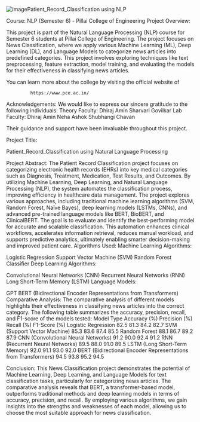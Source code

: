 ![image](https://github.com/user-attachments/assets/7805ac29-f40e-48e8-9fbf-583efb85ead0)Patient_Record_Classification using NLP

Course: NLP (Semester 6) - Pillai College of Engineering
Project Overview:

This project is part of the Natural Language Processing (NLP) course for Semester 6 students at Pillai College of Engineering. The project focuses on News Classification, where we apply various Machine Learning (ML), Deep Learning (DL), and Language Models to categorize news articles into predefined categories. This project involves exploring techniques like text preprocessing, feature extraction, model training, and evaluating the models for their effectiveness in classifying news articles.

You can learn more about the college by visiting the official website of 
             
             https://www.pce.ac.in/

Acknowledgements:
We would like to express our sincere gratitude to the following individuals:
Theory Faculty:
       Dhiraj Amin
       Sharvari Govilkar
Lab Faculty:
         Dhiraj Amin
         Neha Ashok
         Shubhangi Chavan

Their guidance and support have been invaluable throughout this project.

Project Title:

Patient_Record_Classification using Natural Language Processing

Project Abstract:
The Patient Record Classification project focuses on categorizing electronic health records (EHRs) into key medical categories such as Diagnosis, Treatment, Medication, Test Results, and Outcomes. By utilizing Machine Learning, Deep Learning, and Natural Language Processing (NLP), the system automates the classification process, improving efficiency in healthcare data management. The project explores various approaches, including traditional machine learning algorithms (SVM, Random Forest, Naïve Bayes), deep learning models (LSTMs, CNNs), and advanced pre-trained language models like BERT, BioBERT, and ClinicalBERT. The goal is to evaluate and identify the best-performing model for accurate and scalable classification. This automation enhances clinical workflows, accelerates information retrieval, reduces manual workload, and supports predictive analytics, ultimately enabling smarter decision-making and improved patient care.
Algorithms Used:
Machine Learning Algorithms:


Logistic Regression
Support Vector Machine (SVM)
Random Forest Classifier
Deep Learning Algorithms:


Convolutional Neural Networks (CNN)
Recurrent Neural Networks (RNN)
Long Short-Term Memory (LSTM)
Language Models:


GPT
BERT (Bidirectional Encoder Representations from Transformers)
Comparative Analysis:
The comparative analysis of different models highlights their effectiveness in classifying news articles into the correct category. The following table summarizes the accuracy, precision, recall, and F1-score of the models tested:
Model Type
Accuracy (%)
Precision (%)
Recall (%)
F1-Score (%)
Logistic Regression
82.5
81.3
84.2
82.7
SVM (Support Vector Machine)
85.3
83.6
87.4
85.5
Random Forest
88.1
86.7
89.2
87.9
CNN (Convolutional Neural Networks)
91.2
90.0
92.4
91.2
RNN (Recurrent Neural Networks)
89.5
88.0
91.0
89.5
LSTM (Long Short-Term Memory)
92.0
91.1
93.0
92.0
BERT (Bidirectional Encoder Representations from Transformers)
94.5
93.8
95.2
94.5

Conclusion:
This News Classification project demonstrates the potential of Machine Learning, Deep Learning, and Language Models for text classification tasks, particularly for categorizing news articles. The comparative analysis reveals that BERT, a transformer-based model, outperforms traditional methods and deep learning models in terms of accuracy, precision, and recall. By employing various algorithms, we gain insights into the strengths and weaknesses of each model, allowing us to choose the most suitable approach for news classification.
